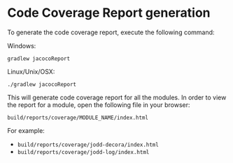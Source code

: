 # Code Coverage Report generation

To generate the code coverage report, execute the following command:

Windows:

	gradlew jacocoReport

Linux/Unix/OSX:

	./gradlew jacocoReport

This will generate code coverage report for all the modules. In order to view the report for a module, open the following file in your browser:

	build/reports/coverage/MODULE_NAME/index.html

For example:

* `build/reports/coverage/jodd-decora/index.html`
* `build/reports/coverage/jodd-log/index.html`
